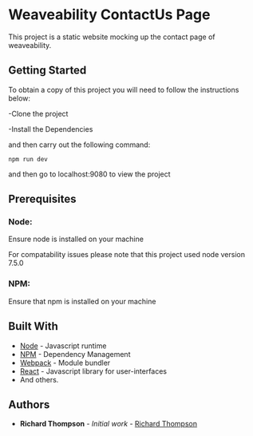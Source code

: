 # Weaveability ContactUs Page

This project is a static website mocking up the contact page of weaveability.

## Getting Started

To obtain a copy of this project you will need to follow the instructions below:

-Clone the project

-Install the Dependencies 

and then carry out the following command:

    npm run dev

and then go to localhost:9080 to view the project
    

## Prerequisites

### Node:

Ensure node is installed on your machine

For compatability issues please note that this project used node version 7.5.0

### NPM:

Ensure that npm is installed on your machine

## Built With

* [Node](https://nodejs.org/en/docs/) - Javascript runtime 
* [NPM](https://docs.npmjs.com/) - Dependency Management
* [Webpack](http://webpack.github.io/docs/) - Module bundler
* [React](https://facebook.github.io/react/) - Javascript library for user-interfaces
* And others.

## Authors

* **Richard Thompson** - *Initial work* - [Richard Thompson](https://github.com/Richard-Thompson)
